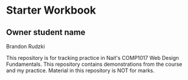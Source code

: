 # Starter Workbook

## Owner student name
Brandon Rudzki

This repository is for tracking practice in Nait's COMP1017 Web Design Fundamentals. This repository contains demonstrations from the course and my practice. Material in this repository is NOT for marks.

